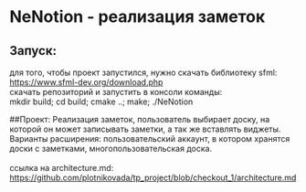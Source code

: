 # NeNotion - реализация заметок
## Запуск:
для того, чтобы проект запустился, нужно скачать библиотеку sfml:\
https://www.sfml-dev.org/download.php \
cкачать репозиторий и запустить в консоли команды:\
mkdir build; cd build; cmake ..; make; ./NeNotion

##Проект:
Реализация заметок, пользователь выбирает доску, на которой он может записывать заметки, а так же вставлять виджеты. Варианты расширения: пользовательский аккаунт, в котором хранятся доски с заметками, многопользовательская доска.\
\
ссылка на architecture.md: https://github.com/plotnikovada/tp_project/blob/checkout_1/architecture.md
